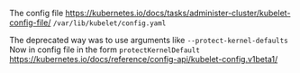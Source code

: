 
The config file
https://kubernetes.io/docs/tasks/administer-cluster/kubelet-config-file/
`/var/lib/kubelet/config.yaml`

The deprecated way was to use arguments like `--protect-kernel-defaults`
Now in config file in the form `protectKernelDefault`
https://kubernetes.io/docs/reference/config-api/kubelet-config.v1beta1/


